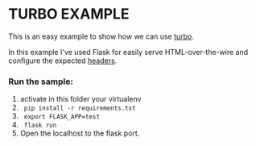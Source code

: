 # TURBO EXAMPLE

This is an easy example to show how we can use [turbo](https://turbo.hotwire.dev/).

In this example I've used Flask for easily serve HTML-over-the-wire and configure the expected [headers](https://discuss.hotwire.dev/t/finally-understanding-turbo-stream/1964/8).

### Run the sample:

1. activate in this folder your virtualenv
2. <code> pip install -r requirements.txt </code>
3. <code> export FLASK_APP=test</code>
4. <code> flask run </code>
5. Open the localhost to the flask port. 



